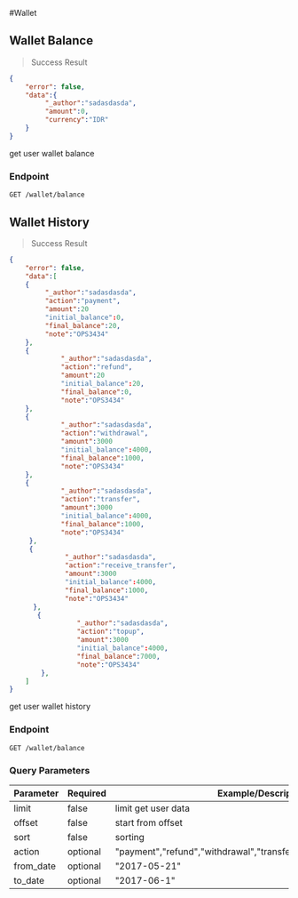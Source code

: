 #Wallet

## Wallet Balance
> Success Result

```json
{
    "error": false,
    "data":{
         "_author":"sadasdasda",
         "amount":0,
         "currency":"IDR"
    }
}
```
get user wallet balance

### Endpoint

`GET /wallet/balance`


## Wallet History
> Success Result

```json
{
    "error": false,
    "data":[
    {
         "_author":"sadasdasda",
         "action":"payment",
         "amount":20
         "initial_balance":0,
         "final_balance":20,
         "note":"OPS3434"
    },
    {
             "_author":"sadasdasda",
             "action":"refund",
             "amount":20
             "initial_balance":20,
             "final_balance":0,
             "note":"OPS3434"
    },
    {
             "_author":"sadasdasda",
             "action":"withdrawal",
             "amount":3000
             "initial_balance":4000,
             "final_balance":1000,
             "note":"OPS3434"
    },
    {
             "_author":"sadasdasda",
             "action":"transfer",
             "amount":3000
             "initial_balance":4000,
             "final_balance":1000,
             "note":"OPS3434"
     },
     {
              "_author":"sadasdasda",
              "action":"receive_transfer",
              "amount":3000
              "initial_balance":4000,
              "final_balance":1000,
              "note":"OPS3434"
      },
       {
                 "_author":"sadasdasda",
                 "action":"topup",
                 "amount":3000
                 "initial_balance":4000,
                 "final_balance":7000,
                 "note":"OPS3434"
        },
    ]
}
```
get user wallet history

### Endpoint

`GET /wallet/balance`

### Query Parameters
Parameter | Required | Example/Description
--------- | ------- | -----------
limit        | false    | limit get user data
offset         |false | start from offset
sort      |  false  | sorting
action | optional | "payment","refund","withdrawal","transfer","receive_transfer","topup"
from_date | optional | "2017-05-21"
to_date | optional | "2017-06-1"
